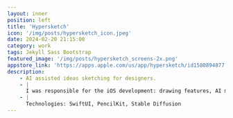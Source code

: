 ```yaml
---
layout: inner
position: left
title: 'Hypersketch'
icon: '/img/posts/hypersketch_icon.jpeg'
date: 2024-02-20 21:15:00
category: work
tags: Jekyll Sass Bootstrap
featured_image: '/img/posts/hypersketch_screens-2x.png'
appstore_link: 'https://apps.apple.com/us/app/hypersketch/id1580894877'
description:
    - AI assisted ideas sketching for designers.
    - | 
      I was responsible for the iOS development: drawing features, AI module implementation, paywalls, etc.
    - |
      Technologies: SwiftUI, PencilKit, Stable Diffusion
---
```

